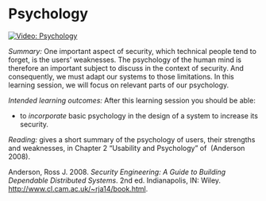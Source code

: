 # Psychology
[![Video: 
Psychology](https://img.youtube.com/vi/9gaHNA9q4CU/hqdefault.jpg)](https://youtu.be/9gaHNA9q4CU) 

*Summary:* One important aspect of security, which technical people tend
to forget, is the users’ weaknesses. The psychology of the human mind is
therefore an important subject to discuss in the context of security.
And consequently, we must adapt our systems to those limitations. In
this learning session, we will focus on relevant parts of our
psychology.

*Intended learning outcomes:* After this learning session you should be
able:

-   to *incorporate* basic psychology in the design of a system to
    increase its security.

*Reading:* gives a short summary of the psychology of users, their
strengths and weaknesses, in Chapter 2 “Usability and Psychology” of
 (Anderson 2008).

Anderson, Ross J. 2008. *Security Engineering: A Guide to Building
Dependable Distributed Systems*. 2nd ed. Indianapolis, IN: Wiley.
<http://www.cl.cam.ac.uk/~rja14/book.html>.
